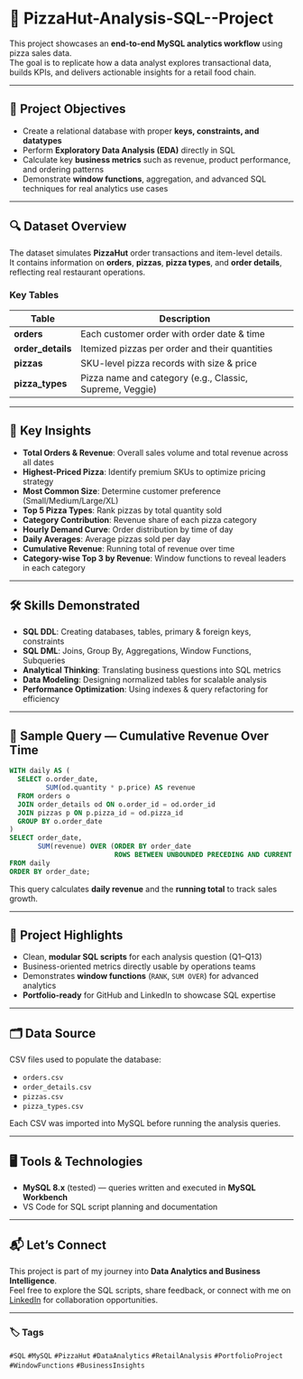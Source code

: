 # 🍕 PizzaHut-Analysis-SQL--Project

This project showcases an **end-to-end MySQL analytics workflow** using pizza sales data.  
The goal is to replicate how a data analyst explores transactional data, builds KPIs, and delivers actionable insights for a retail food chain.

---

## 📌 Project Objectives
- Create a relational database with proper **keys, constraints, and datatypes**  
- Perform **Exploratory Data Analysis (EDA)** directly in SQL  
- Calculate key **business metrics** such as revenue, product performance, and ordering patterns  
- Demonstrate **window functions**, aggregation, and advanced SQL techniques for real analytics use cases  

---

## 🔍 Dataset Overview
The dataset simulates **PizzaHut** order transactions and item-level details.  
It contains information on **orders**, **pizzas**, **pizza types**, and **order details**, reflecting real restaurant operations.

### Key Tables
| Table | Description |
|------|-------------|
| **orders** | Each customer order with order date & time |
| **order_details** | Itemized pizzas per order and their quantities |
| **pizzas** | SKU-level pizza records with size & price |
| **pizza_types** | Pizza name and category (e.g., Classic, Supreme, Veggie) |

---

## 🧠 Key Insights
- **Total Orders & Revenue**: Overall sales volume and total revenue across all dates  
- **Highest-Priced Pizza**: Identify premium SKUs to optimize pricing strategy  
- **Most Common Size**: Determine customer preference (Small/Medium/Large/XL)  
- **Top 5 Pizza Types**: Rank pizzas by total quantity sold  
- **Category Contribution**: Revenue share of each pizza category  
- **Hourly Demand Curve**: Order distribution by time of day  
- **Daily Averages**: Average pizzas sold per day  
- **Cumulative Revenue**: Running total of revenue over time  
- **Category-wise Top 3 by Revenue**: Window functions to reveal leaders in each category  

---

## 🛠️ Skills Demonstrated
- **SQL DDL**: Creating databases, tables, primary & foreign keys, constraints  
- **SQL DML**: Joins, Group By, Aggregations, Window Functions, Subqueries  
- **Analytical Thinking**: Translating business questions into SQL metrics  
- **Data Modeling**: Designing normalized tables for scalable analysis  
- **Performance Optimization**: Using indexes & query refactoring for efficiency  

---

## 🧪 Sample Query — Cumulative Revenue Over Time
```sql
WITH daily AS (
  SELECT o.order_date,
         SUM(od.quantity * p.price) AS revenue
  FROM orders o
  JOIN order_details od ON o.order_id = od.order_id
  JOIN pizzas p ON p.pizza_id = od.pizza_id
  GROUP BY o.order_date
)
SELECT order_date,
       SUM(revenue) OVER (ORDER BY order_date
                          ROWS BETWEEN UNBOUNDED PRECEDING AND CURRENT ROW) AS cum_revenue
FROM daily
ORDER BY order_date;
```
This query calculates **daily revenue** and the **running total** to track sales growth.

---

## 🚀 Project Highlights
- Clean, **modular SQL scripts** for each analysis question (Q1–Q13)  
- Business-oriented metrics directly usable by operations teams  
- Demonstrates **window functions** (`RANK`, `SUM OVER`) for advanced analytics  
- **Portfolio-ready** for GitHub and LinkedIn to showcase SQL expertise  

---

## 🗂️ Data Source
CSV files used to populate the database:
- `orders.csv`
- `order_details.csv`
- `pizzas.csv`
- `pizza_types.csv`
  
Each CSV was imported into MySQL before running the analysis queries.

---

## 🖥️ Tools & Technologies
- **MySQL 8.x** (tested) — queries written and executed in **MySQL Workbench**
- VS Code for SQL script planning and documentation

---

## 📬 Let’s Connect
This project is part of my journey into **Data Analytics and Business Intelligence**.  
Feel free to explore the SQL scripts, share feedback, or connect with me on [LinkedIn](https://www.linkedin.com/in/bhavika-garg-470371259/) for collaboration opportunities.

---

### 🏷️ Tags
`#SQL` `#MySQL` `#PizzaHut` `#DataAnalytics` `#RetailAnalysis` `#PortfolioProject` `#WindowFunctions` `#BusinessInsights`
